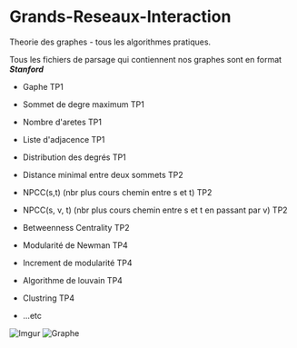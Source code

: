 # Grands-Reseaux-Interaction
Theorie des graphes - tous les algorithmes pratiques.

Tous les fichiers de parsage qui contiennent nos graphes sont en format ***Stanford***

- Gaphe TP1
- Sommet de degre maximum TP1
- Nombre d'aretes TP1
- Liste d'adjacence TP1
- Distribution des degrés TP1
- Distance minimal entre deux sommets TP2
- NPCC(s,t) (nbr plus cours chemin entre s et t) TP2
- NPCC(s, v, t) (nbr plus cours chemin entre s et t en passant par v) TP2
- Betweenness Centrality TP2

- Modularité de Newman TP4
- Increment de modularité TP4
- Algorithme de louvain TP4
- Clustring TP4
- ...etc

![Imgur](https://imgur.com/q5HAPyo.png)
![Graphe](http://sna433.weebly.com/uploads/1/3/9/3/13930242/7562313_orig.png)
